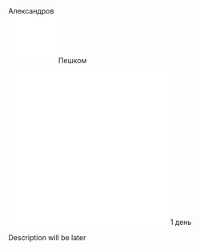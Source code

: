
<link rel="stylesheet" href="../assets-custom/css/style-markdown.css">
<div class="cover-container" style="background-image: url('aleksandrov.jpg');">
	<div class="cover-text">
		<div class="cover-title">
            Александров
        </div>
		<div class="cover-description">
			<div>
                <img class="cover-icon" src="../assets-custom/icon-footsteps.png" loading="lazy" alt="" />
                <span>Пешком</span>
            </div>
            <div>
                <img class="cover-icon" loading="lazy" src="../assets-custom/icon-time.png" alt=""  />
                <span>1 день</span>
            </div>
		</div>
	</div>
</div>


Description will be later